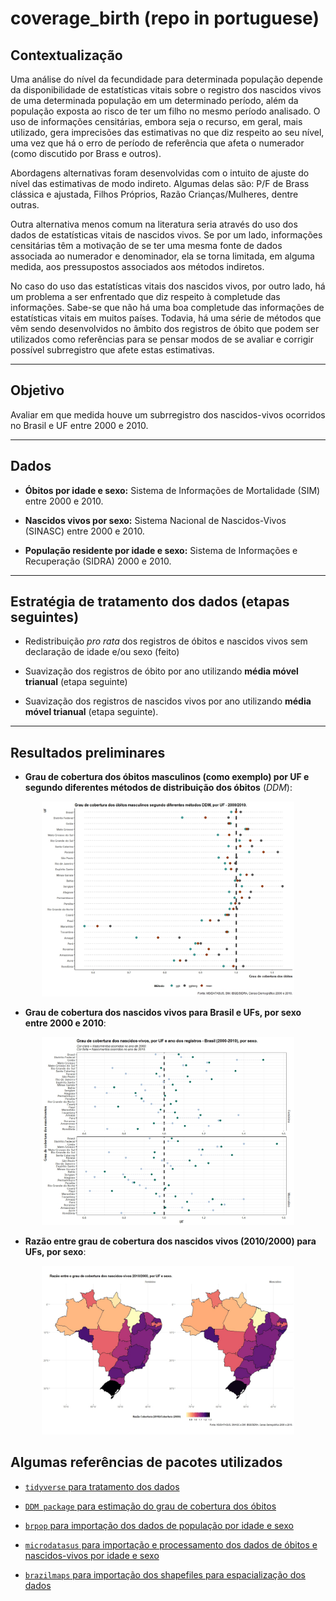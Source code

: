 
# coverage_birth (repo in portuguese)

<!-- badges: start -->
<!-- badges: end -->

## Contextualização

Uma análise do nível da fecundidade para determinada população depende da disponibilidade de estatísticas vitais sobre o registro dos nascidos vivos de uma determinada população em um determinado período, além da população exposta ao risco de ter um filho no mesmo período analisado. O uso de informações censitárias, embora seja o recurso, em geral, mais utilizado, gera imprecisões das estimativas no que diz respeito ao seu nível, uma vez que há o erro de período de referência que afeta o numerador (como discutido por Brass e outros).

Abordagens alternativas foram desenvolvidas com o intuito de ajuste do nível das estimativas de modo indireto. Algumas delas são: P/F de Brass clássica e ajustada, Filhos Próprios, Razão Crianças/Mulheres, dentre outras.

Outra alternativa menos comum na literatura seria através do uso dos dados de estatísticas vitais de nascidos vivos. Se por um lado, informações censitárias têm a motivação de se ter uma mesma fonte de dados associada ao numerador e denominador, ela se torna limitada, em alguma medida, aos pressupostos associados aos métodos indiretos.

No caso do uso das estatísticas vitais dos nascidos vivos, por outro lado, há um problema a ser enfrentado que diz respeito à completude das informações. Sabe-se que não há uma boa completude das informações de estatísticas vitais em muitos países. Todavia, há uma série de métodos que vêm sendo desenvolvidos no âmbito dos registros de óbito que podem ser utilizados como referências para se pensar modos de se avaliar e corrigir possível subrregistro que afete estas estimativas.

---

## Objetivo

Avaliar em que medida houve um subrregistro dos nascidos-vivos ocorridos no Brasil e UF entre 2000 e 2010.

---

## Dados

- **Óbitos por idade e sexo:** Sistema de Informações de Mortalidade (SIM) entre 2000 e 2010.

- **Nascidos vivos por sexo:** Sistema Nacional de Nascidos-Vivos (SINASC) entre 2000 e 2010.

- **População residente por idade e sexo:** Sistema de Informações e Recuperação (SIDRA) 2000 e 2010.

---

## Estratégia de tratamento dos dados (etapas seguintes)

- Redistribuição *pro rata* dos registros de óbitos e nascidos vivos sem declaração de idade e/ou sexo (feito)

- Suavização dos registros de óbito por ano utilizando **média móvel trianual** (etapa seguinte)

- Suavização dos registros de nascidos vivos por ano utilizando **média móvel trianual** (etapa seguinte).

---

## Resultados preliminares

- **Grau de cobertura dos óbitos masculinos (como exemplo) por UF e segundo diferentes métodos de distribuição dos óbitos** (*DDM*):

<p align="center" width="80%">
    <img width="80%" src="https://github.com/thiagocalm/coverage_birth/blob/master/output/coverage_deaths_male.jpeg">
</p>

- **Grau de cobertura dos nascidos vivos para Brasil e UFs, por sexo entre 2000 e 2010**:

<p align="center" width="80%">
    <img width="80%" src="https://github.com/thiagocalm/coverage_birth/blob/master/output/coverage_birth_by_sex.jpeg">
</p>

- **Razão entre grau de cobertura dos nascidos vivos (2010/2000) para UFs, por sexo**:

<p align="center" width="80%">
    <img width="80%" src="https://github.com/thiagocalm/coverage_birth/blob/master/output/coverage_ratio_2010_2000.jpeg">
</p>

## Algumas referências de pacotes utilizados

- [`tidyverse` para tratamento dos dados](https://www.tidyverse.org/)

- [`DDM package` para estimação do grau de cobertura dos óbitos](https://github.com/timriffe/AdultCoverage)

- [`brpop` para importação dos dados de população por idade e sexo](https://rfsaldanha.github.io/brpop/)

- [`microdatasus` para importação e processamento dos dados de óbitos e nascidos-vivos por idade e sexo](https://github.com/rfsaldanha/microdatasus)

- [`brazilmaps` para importação dos shapefiles para espacialização dos dados](https://github.com/rpradosiqueira/brazilmaps)
